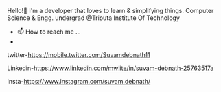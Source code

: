 Hello!👋
I'm a developer that loves to learn & simplifying things. 
Computer Science & Engg. undergrad @Triputa Institute Of Technology


- 📫 How to reach me ...
- 
twitter-https://mobile.twitter.com/Suvamdebnath11

Linkedin-https://www.linkedin.com/mwlite/in/suvam-debnath-25763517a

Insta-https://www.instagram.com/suvam.debnath/


<!---
suvam720/suvam720 is a ✨ special ✨ repository because its `README.md` (this file) appears on your GitHub profile.
You can click the Preview link to take a look at your changes.
--->
